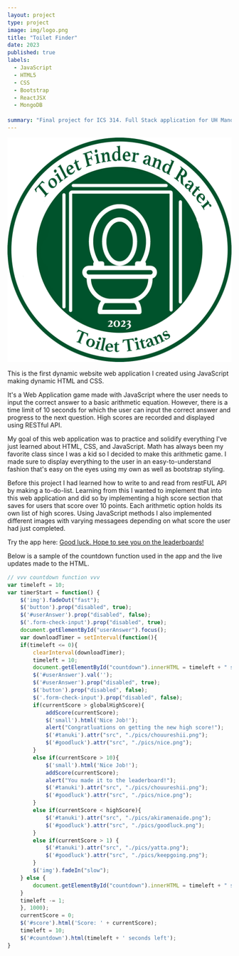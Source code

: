 ```yaml
---
layout: project
type: project
image: img/logo.png
title: "Toilet Finder"
date: 2023
published: true
labels:
  - JavaScript
  - HTML5
  - CSS
  - Bootstrap
  - ReactJSX
  - MongoDB

summary: "Final project for ICS 314. Full Stack application for UH Manoa students to find and rate bathrooms on UH campus."
---
```


<div class="text-center p-4">
  <!-- <img width="200px" src="../img/math-marques.png" class="img-thumbnail" > -->
  <img width="800px" class="img-thumbnail" src="../img/logo.png">
</div>

This is the first dynamic website web application I created using JavaScript making dynamic HTML and CSS.

It's a Web Application game made with JavaScript where the user needs to input the correct answer to a basic arithmetic equation. However, there is a time limit of 10 seconds for which the user can input the correct answer and progress to the next question. High scores are recorded and displayed using RESTful API.

My goal of this web application was to practice and solidify everything I've just learned about HTML, CSS, and JavaScript. Math has always been my favorite class since I was a kid so I decided to make this arithmetic game. I made sure to display everything to the user in an easy-to-understand fashion that's easy on the eyes using my own as well as bootstrap styling. 

Before this project I had learned how to write to and read from restFUL API by making a to-do-list. Learning from this I wanted to implement that into this web application and did so by implementing a high score section that saves for users that score over 10 points. Each arithmetic option holds its own list of high scores. Using JavaScript methods I also implemented different images with varying messagees depending on what score the user had just completed.

Try the app here: [Good luck. Hope to see you on the leaderboards!](https://arithmetic-marques-batoon.netlify.app/)

Below is a sample of the countdown function used in the app and the live updates made to the HTML.

```js
// vvv countdown function vvv
var timeleft = 10;
var timerStart = function() {
    $('img').fadeOut("fast");
    $('button').prop("disabled", true);
    $('#userAnswer').prop("disabled", false);
    $('.form-check-input').prop("disabled", true);
    document.getElementById("userAnswer").focus();
    var downloadTimer = setInterval(function(){
    if(timeleft <= 0){
        clearInterval(downloadTimer);
        timeleft = 10;
        document.getElementById("countdown").innerHTML = timeleft + " seconds left";
        $('#userAnswer').val('');
        $('#userAnswer').prop("disabled", true);
        $('button').prop("disabled", false);
        $('.form-check-input').prop("disabled", false);
        if(currentScore > globalHighScore){
            addScore(currentScore);
            $('small').html('Nice Job!');
            alert("Congratluations on getting the new high score!"); 
            $('#tanuki').attr("src", "./pics/chouureshii.png");
            $('#goodluck').attr("src", "./pics/nice.png");
        }
        else if(currentScore > 10){
            $('small').html('Nice Job!');
            addScore(currentScore);
            alert("You made it to the leaderboard!");
            $('#tanuki').attr("src", "./pics/chouureshii.png");
            $('#goodluck').attr("src", "./pics/nice.png");
        }
        else if(currentScore < highScore){
            $('#tanuki').attr("src", "./pics/akiramenaide.png");
            $('#goodluck').attr("src", "./pics/goodluck.png");
        }
        else if(currentScore > 1) {
            $('#tanuki').attr("src", "./pics/yatta.png");
            $('#goodluck').attr("src", "./pics/keepgoing.png");
        }
        $('img').fadeIn("slow");
    } else {
        document.getElementById("countdown").innerHTML = timeleft + " seconds left";
    }
    timeleft -= 1;
    }, 1000);
    currentScore = 0;
    $('#score').html('Score: ' + currentScore);
    timeleft = 10;
    $('#countdown').html(timeleft + ' seconds left');
}
```
